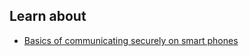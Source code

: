 ## Learn about

- [Basics of communicating securely on smart phones](en/topics/practice-3-safe-phones/0-getting-started/3-learn.md)

